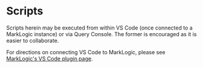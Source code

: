 # Scripts

Scripts herein may be executed from within VS Code (once connected to a MarkLogic instance) or via Query Console.  The former is encouraged as it is easier to collaborate.

For directions on connecting VS Code to MarkLogic, please see [MarkLogic's VS Code plugin page](https://marketplace.visualstudio.com/items?itemName=mlxprs.mlxprs).